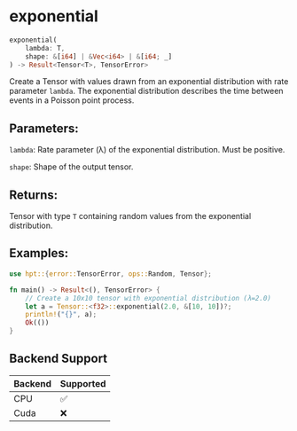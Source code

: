 # exponential
```rust
exponential(
    lambda: T,
    shape: &[i64] | &Vec<i64> | &[i64; _]
) -> Result<Tensor<T>, TensorError>
```
Create a Tensor with values drawn from an exponential distribution with rate parameter `lambda`. The exponential distribution describes the time between events in a Poisson point process.

## Parameters:
`lambda`: Rate parameter (λ) of the exponential distribution. Must be positive.

`shape`: Shape of the output tensor.

## Returns:
Tensor with type `T` containing random values from the exponential distribution.

## Examples:
```rust
use hpt::{error::TensorError, ops::Random, Tensor};

fn main() -> Result<(), TensorError> {
    // Create a 10x10 tensor with exponential distribution (λ=2.0)
    let a = Tensor::<f32>::exponential(2.0, &[10, 10])?;
    println!("{}", a);
    Ok(())
}
```
## Backend Support
| Backend | Supported |
|---------|-----------|
| CPU     | ✅         |
| Cuda    | ❌        |